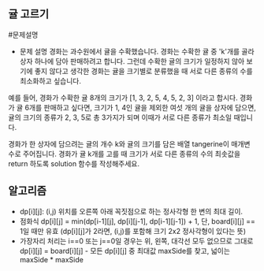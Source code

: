 ## 귤 고르기
#문제설명
   - 문제 설명
경화는 과수원에서 귤을 수확했습니다. 경화는 수확한 귤 중 'k'개를 골라 상자 하나에 담아 판매하려고 합니다. 그런데 수확한 귤의 크기가 일정하지 않아 보기에 좋지 않다고 생각한 경화는 귤을 크기별로 분류했을 때 서로 다른 종류의 수를 최소화하고 싶습니다.

예를 들어, 경화가 수확한 귤 8개의 크기가 [1, 3, 2, 5, 4, 5, 2, 3] 이라고 합시다. 경화가 귤 6개를 판매하고 싶다면, 크기가 1, 4인 귤을 제외한 여섯 개의 귤을 상자에 담으면, 귤의 크기의 종류가 2, 3, 5로 총 3가지가 되며 이때가 서로 다른 종류가 최소일 때입니다.

경화가 한 상자에 담으려는 귤의 개수 k와 귤의 크기를 담은 배열 tangerine이 매개변수로 주어집니다. 경화가 귤 k개를 고를 때 크기가 서로 다른 종류의 수의 최솟값을 return 하도록 solution 함수를 작성해주세요.
## 알고리즘

   - dp[i][j]: (i,j) 위치를 오른쪽 아래 꼭짓점으로 하는 정사각형 한 변의 최대 길이.
   - 점화식  dp[i][j] = min(dp[i-1][j], dp[i][j-1], dp[i-1][j-1]) + 1, 단, board[i][j] == 1일 때만 유효 (dp[i][j]가 2라면, (i,j)를 포함해 크기 2x2 정사각형이 있다는 뜻)
   - 가장자리 처리는 i==0 또는 j==0일 경우는 위, 왼쪽, 대각선 모두 없으므로 그대로 dp[i][j] = board[i][j]
    - 모든 dp[i][j] 중 최대값 maxSide를 찾고, 넓이는 maxSide * maxSide
